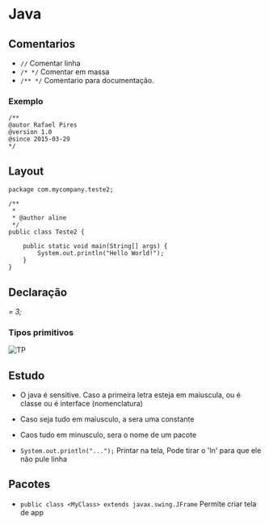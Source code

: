 # Java

## Comentarios
- `//` Comentar linha
- `/* */` Comentar em massa
- `/** */` Comentario para documentação.
### Exemplo
```Java, comentario
/**
@autor Rafael Pires
@version 1.0
@since 2015-03-29
*/
```

  
## Layout

```Java, Base
package com.mycompany.teste2;

/**
 *
 * @author aline
 */
public class Teste2 {

    public static void main(String[] args) {
        System.out.println("Hello World!");
    }
}

```

## Declaração
<TP> <var> = 3;

### Tipos primitivos
![TP](https://www.google.com/url?sa=i&url=https%3A%2F%2Fwww.passeidireto.com%2Farquivo%2F150143979%2Ftipos-primitivos-programacao&psig=AOvVaw0bRAuOO9j8k6QH9OYvcw3C&ust=1743345008532000&source=images&cd=vfe&opi=89978449&ved=0CBQQjRxqFwoTCKD-z63Ar4wDFQAAAAAdAAAAABAY)

## Estudo
- O java é sensitive. Caso a primeira letra esteja em maiuscula, ou é classe ou é interface (nomenclatura)
- Caso seja tudo em maiusculo, a sera uma constante
- Caos tudo em minusculo, sera o nome de um pacote


- `System.out.println("...");` Printar na tela, Pode tirar o 'ln' para que ele não pule linha

## Pacotes
- `public class <MyClass> extends javax.swing.JFrame` Permite criar tela de app

